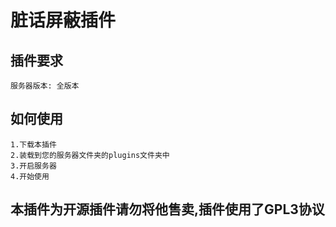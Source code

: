 # 脏话屏蔽插件
## 插件要求
    服务器版本: 全版本
## 如何使用
    1.下载本插件
    2.装载到您的服务器文件夹的plugins文件夹中
    3.开启服务器
    4.开始使用

## 本插件为开源插件请勿将他售卖,插件使用了GPL3协议